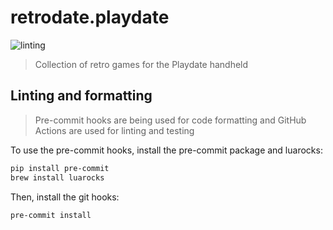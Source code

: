 # retrodate.playdate

![linting](https://github.com/nathanberry97/retrodate.playdate/actions/workflows/lintingPipeline.yml/badge.svg)

> Collection of retro games for the Playdate handheld

## Linting and formatting

> Pre-commit hooks are being used for code formatting and GitHub Actions are
> used for linting and testing

To use the pre-commit hooks, install the pre-commit package and luarocks:

```bash
pip install pre-commit
brew install luarocks
```

Then, install the git hooks:

```bash
pre-commit install
```
